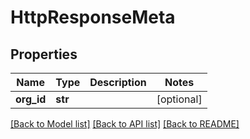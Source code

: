 # HttpResponseMeta

## Properties
Name | Type | Description | Notes
------------ | ------------- | ------------- | -------------
**org_id** | **str** |  | [optional] 

[[Back to Model list]](../README.md#documentation-for-models) [[Back to API list]](../README.md#documentation-for-api-endpoints) [[Back to README]](../README.md)

